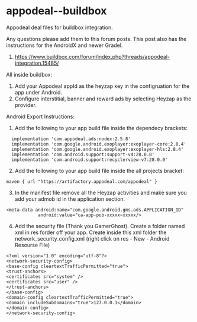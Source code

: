 # appodeal--buildbox
Appodeal deal files for buildbox integration.


Any questions please add them to this forum posts. This post also has the instructions for the AndroidX and newer Gradel.
1. https://www.buildbox.com/forum/index.php?threads/appodeal-integration.15485/

All inside buildbox:
1. Add your Appodeal appId as the heyzap key in the configruation for the app under Android.
2. Configure interstitial, banner and reward ads by selecting Heyzap as the provider.


Android Export Instructions:
1. Add the following to your app build file inside the dependecy brackets:
```
  implementation 'com.appodeal.ads:nodex:2.5.8'
  implementation 'com.google.android.exoplayer:exoplayer-core:2.8.4'
  implementation 'com.google.android.exoplayer:exoplayer-hls:2.8.4'
  implementation 'com.android.support:support-v4:28.0.0'
  implementation 'com.android.support:recyclerview-v7:28.0.0'
```
2. Add the following to your app build file inside the all projects bracket:

```
maven { url "https://artifactory.appodeal.com/appodeal" }
```

3. In the manifest file remove all the Heyzap activities and make sure you add your admob id in the application section.

```
<meta-data android:name="com.google.android.gms.ads.APPLICATION_ID"
            android:value="ca-app-pub-xxxxx~xxxxx/>
```

4. Add the security file (Thank you GamerGhost). Create a folder named xml in res forder off your app. Create inside this xml folder the network_security_config.xml (right click on res - New - Android Resourse File)

```
<?xml version="1.0" encoding="utf-8"?>
<network-security-config>
<base-config cleartextTrafficPermitted="true">
<trust-anchors>
<certificates src="system" />
<certificates src="user" />
</trust-anchors>
</base-config>
<domain-config cleartextTrafficPermitted="true">
<domain includeSubdomains="true">127.0.0.1</domain>
</domain-config>
</network-security-config>
```
